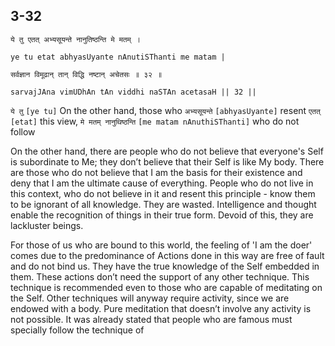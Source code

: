 ## 3-32


```shloka-sa
ये तु एतत् अभ्यसूयन्ते नानुतिष्ठन्ति मे मतम् ।
```
```shloka-sa-hk
ye tu etat abhyasUyante nAnutiSThanti me matam |
```
```shloka-sa
सर्वज्ञान विमूढान् तान् विद्धि नष्टान् अचेतसः ॥ ३२ ॥
```
```shloka-sa-hk
sarvajJAna vimUDhAn tAn viddhi naSTAn acetasaH || 32 ||
```

`ये तु` `[ye tu]` On the other hand, those who `अभ्यसूयन्ते` `[abhyasUyante]` resent `एतत्` `[etat]` this view, `मे मतम् नानुथिष्ठन्ति` `[me matam nAnuthiSThanti]` who do not follow

On the other hand, there are people who do not believe that everyone's Self is subordinate to Me; they don’t believe that their Self is like My body. There are those who do not believe that I am the basis for their existence and deny that I am the ultimate cause of everything. People who do not live in this context, who do not believe in it and resent this principle - know them to be ignorant of all knowledge. They are wasted. Intelligence and thought enable the recognition of things in their true form. Devoid of this, they are lackluster beings.



For those of us who are bound to this world, the feeling of 'I am the doer' comes due to the predominance of 
Actions done in this way are free of fault and do not bind us. They have the true knowledge of the Self embedded in them. These actions don’t need the support of any other technique. This technique is recommended even to those who are capable of meditating on the Self. Other techniques will anyway require activity, since we are endowed with a body. Pure meditation that doesn’t involve any activity is not possible.
It was already stated that people who are famous must specially follow the technique of 

